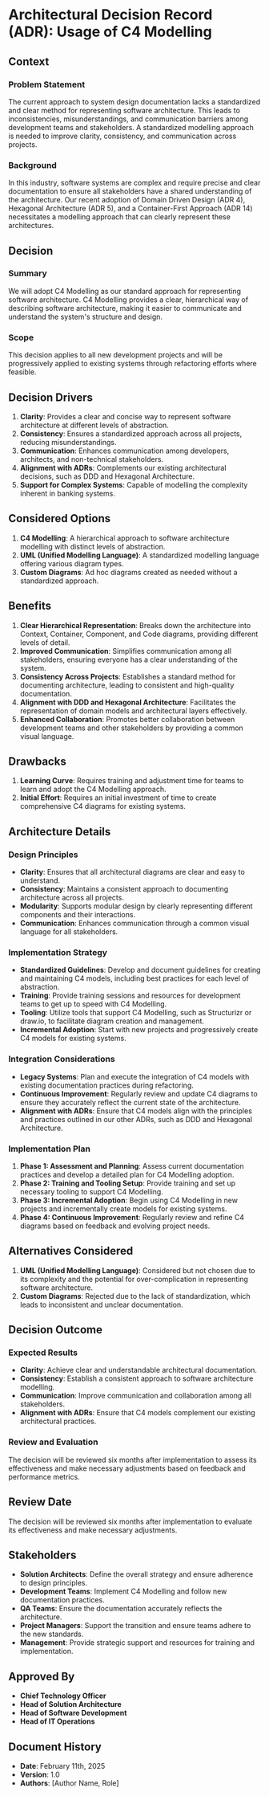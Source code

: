 # Architectural Decision Record (ADR): Usage of C4 Modelling

## Context

### Problem Statement
The current approach to system design documentation lacks a standardized and clear method for representing software architecture. This leads to inconsistencies, misunderstandings, and communication barriers among development teams and stakeholders. A standardized modelling approach is needed to improve clarity, consistency, and communication across projects.

### Background
In this industry, software systems are complex and require precise and clear documentation to ensure all stakeholders have a shared understanding of the architecture. Our recent adoption of Domain Driven Design (ADR 4), Hexagonal Architecture (ADR 5), and a Container-First Approach (ADR 14) necessitates a modelling approach that can clearly represent these architectures.

## Decision

### Summary
We will adopt C4 Modelling as our standard approach for representing software architecture. C4 Modelling provides a clear, hierarchical way of describing software architecture, making it easier to communicate and understand the system's structure and design.

### Scope
This decision applies to all new development projects and will be progressively applied to existing systems through refactoring efforts where feasible.

## Decision Drivers
1. **Clarity**: Provides a clear and concise way to represent software architecture at different levels of abstraction.
2. **Consistency**: Ensures a standardized approach across all projects, reducing misunderstandings.
3. **Communication**: Enhances communication among developers, architects, and non-technical stakeholders.
4. **Alignment with ADRs**: Complements our existing architectural decisions, such as DDD and Hexagonal Architecture.
5. **Support for Complex Systems**: Capable of modelling the complexity inherent in banking systems.

## Considered Options
1. **C4 Modelling**: A hierarchical approach to software architecture modelling with distinct levels of abstraction.
2. **UML (Unified Modelling Language)**: A standardized modelling language offering various diagram types.
3. **Custom Diagrams**: Ad hoc diagrams created as needed without a standardized approach.

## Benefits
1. **Clear Hierarchical Representation**: Breaks down the architecture into Context, Container, Component, and Code diagrams, providing different levels of detail.
2. **Improved Communication**: Simplifies communication among all stakeholders, ensuring everyone has a clear understanding of the system.
3. **Consistency Across Projects**: Establishes a standard method for documenting architecture, leading to consistent and high-quality documentation.
4. **Alignment with DDD and Hexagonal Architecture**: Facilitates the representation of domain models and architectural layers effectively.
5. **Enhanced Collaboration**: Promotes better collaboration between development teams and other stakeholders by providing a common visual language.

## Drawbacks
1. **Learning Curve**: Requires training and adjustment time for teams to learn and adopt the C4 Modelling approach.
2. **Initial Effort**: Requires an initial investment of time to create comprehensive C4 diagrams for existing systems.

## Architecture Details

### Design Principles
- **Clarity**: Ensures that all architectural diagrams are clear and easy to understand.
- **Consistency**: Maintains a consistent approach to documenting architecture across all projects.
- **Modularity**: Supports modular design by clearly representing different components and their interactions.
- **Communication**: Enhances communication through a common visual language for all stakeholders.

### Implementation Strategy
- **Standardized Guidelines**: Develop and document guidelines for creating and maintaining C4 models, including best practices for each level of abstraction.
- **Training**: Provide training sessions and resources for development teams to get up to speed with C4 Modelling.
- **Tooling**: Utilize tools that support C4 Modelling, such as Structurizr or draw.io, to facilitate diagram creation and management.
- **Incremental Adoption**: Start with new projects and progressively create C4 models for existing systems.

### Integration Considerations
- **Legacy Systems**: Plan and execute the integration of C4 models with existing documentation practices during refactoring.
- **Continuous Improvement**: Regularly review and update C4 diagrams to ensure they accurately reflect the current state of the architecture.
- **Alignment with ADRs**: Ensure that C4 models align with the principles and practices outlined in our other ADRs, such as DDD and Hexagonal Architecture.

### Implementation Plan
1. **Phase 1: Assessment and Planning**: Assess current documentation practices and develop a detailed plan for C4 Modelling adoption.
2. **Phase 2: Training and Tooling Setup**: Provide training and set up necessary tooling to support C4 Modelling.
3. **Phase 3: Incremental Adoption**: Begin using C4 Modelling in new projects and incrementally create models for existing systems.
4. **Phase 4: Continuous Improvement**: Regularly review and refine C4 diagrams based on feedback and evolving project needs.

## Alternatives Considered
1. **UML (Unified Modelling Language)**: Considered but not chosen due to its complexity and the potential for over-complication in representing software architecture.
2. **Custom Diagrams**: Rejected due to the lack of standardization, which leads to inconsistent and unclear documentation.

## Decision Outcome

### Expected Results
- **Clarity**: Achieve clear and understandable architectural documentation.
- **Consistency**: Establish a consistent approach to software architecture modelling.
- **Communication**: Improve communication and collaboration among all stakeholders.
- **Alignment with ADRs**: Ensure that C4 models complement our existing architectural practices.

### Review and Evaluation
The decision will be reviewed six months after implementation to assess its effectiveness and make necessary adjustments based on feedback and performance metrics.

## Review Date
The decision will be reviewed six months after implementation to evaluate its effectiveness and make necessary adjustments.

## Stakeholders
- **Solution Architects**: Define the overall strategy and ensure adherence to design principles.
- **Development Teams**: Implement C4 Modelling and follow new documentation practices.
- **QA Teams**: Ensure the documentation accurately reflects the architecture.
- **Project Managers**: Support the transition and ensure teams adhere to the new standards.
- **Management**: Provide strategic support and resources for training and implementation.

## Approved By
- **Chief Technology Officer**
- **Head of Solution Architecture**
- **Head of Software Development**
- **Head of IT Operations**

## Document History
- **Date**: February 11th, 2025
- **Version**: 1.0
- **Authors**: [Author Name, Role]
